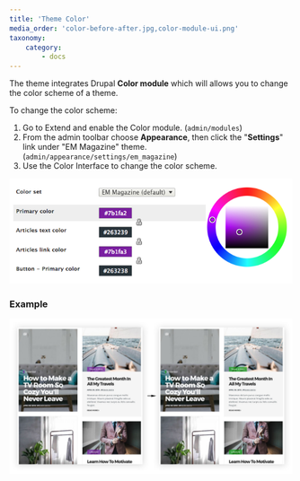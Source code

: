 ```yaml
---
title: 'Theme Color'
media_order: 'color-before-after.jpg,color-module-ui.png'
taxonomy:
    category:
        - docs
---
```


The theme integrates Drupal **Color module**  which will allows you to change the color scheme of a theme.

To change the color scheme:

1. Go to Extend and enable the Color module. (`admin/modules`)
2. From the admin toolbar choose **Appearance**, then click the "**Settings**" link under "EM Magazine" theme. (`admin/appearance/settings/em_magazine`)
3. Use the Color Interface to change the color scheme.

![](color-module-ui.png)

### Example

![](color-before-after.jpg)


